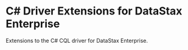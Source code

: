 # C# Driver Extensions for DataStax Enterprise

Extensions to the C# CQL driver for DataStax Enterprise.
